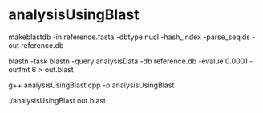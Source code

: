# analysisUsingBlast

makeblastdb -in reference.fasta -dbtype nucl -hash_index -parse_seqids -out reference.db

blastn -task blastn -query analysisData -db reference.db -evalue 0.0001 -outfmt 6 > out.blast

g++ analysisUsingBlast.cpp -o analysisUsingBlast

./analysisUsingBlast out.blast
